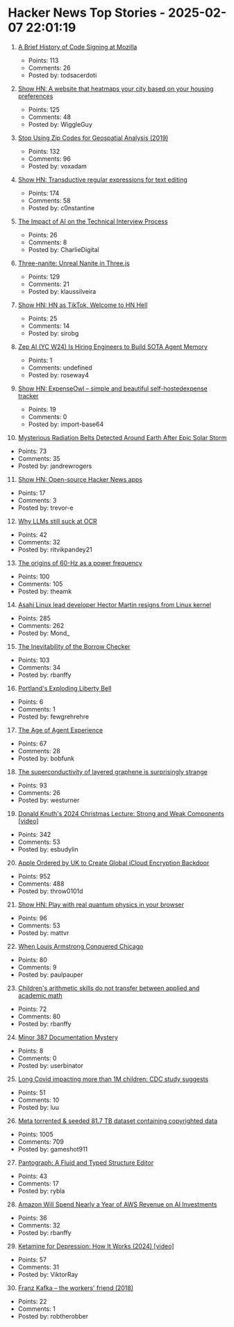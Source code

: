 # Hacker News Top Stories - 2025-02-07 22:01:19

1. [A Brief History of Code Signing at Mozilla](https://hearsum.ca/posts/history-of-code-signing-at-mozilla/)
   - Points: 113
   - Comments: 26
   - Posted by: todsacerdoti

2. [Show HN: A website that heatmaps your city based on your housing preferences](https://theretowhere.com/)
   - Points: 125
   - Comments: 48
   - Posted by: WiggleGuy

3. [Stop Using Zip Codes for Geospatial Analysis (2019)](https://carto.com/blog/zip-codes-spatial-analysis)
   - Points: 132
   - Comments: 96
   - Posted by: voxadam

4. [Show HN: Transductive regular expressions for text editing](https://github.com/c0stya/trre)
   - Points: 174
   - Comments: 58
   - Posted by: c0nstantine

5. [The Impact of AI on the Technical Interview Process](https://coderev.app/blog/the-impact-of-ai-on-the-technical-interview-process/)
   - Points: 26
   - Comments: 8
   - Posted by: CharlieDigital

6. [Three-nanite: Unreal Nanite in Three.js](https://github.com/AIFanatic/three-nanite)
   - Points: 129
   - Comments: 21
   - Posted by: klaussilveira

7. [Show HN: HN as TikTok, Welcome to HN Hell](https://hnhell.com)
   - Points: 25
   - Comments: 14
   - Posted by: sirobg

8. [Zep AI (YC W24) Is Hiring Engineers to Build SOTA Agent Memory](https://www.ycombinator.com/companies/zep-ai/jobs/e2QxKYu-staff-engineer)
   - Points: 1
   - Comments: undefined
   - Posted by: roseway4

9. [Show HN: ExpenseOwl – simple and beautiful self-hostedexpense tracker](https://github.com/Tanq16/ExpenseOwl)
   - Points: 19
   - Comments: 0
   - Posted by: import-base64

10. [Mysterious Radiation Belts Detected Around Earth After Epic Solar Storm](https://www.sciencealert.com/mysterious-radiation-belts-detected-around-earth-after-epic-solar-storm)
   - Points: 73
   - Comments: 35
   - Posted by: jandrewrogers

11. [Show HN: Open-source Hacker News apps](https://github.com/EmergeTools/hackernews)
   - Points: 17
   - Comments: 3
   - Posted by: trevor-e

12. [Why LLMs still suck at OCR](https://www.runpulse.com/blog/why-llms-suck-at-ocr)
   - Points: 42
   - Comments: 32
   - Posted by: ritvikpandey21

13. [The origins of 60-Hz as a power frequency](https://ieeexplore.ieee.org/document/628099)
   - Points: 100
   - Comments: 105
   - Posted by: theamk

14. [Asahi Linux lead developer Hector Martin resigns from Linux kernel](https://lkml.org/lkml/2025/2/7/9)
   - Points: 285
   - Comments: 262
   - Posted by: Mond_

15. [The Inevitability of the Borrow Checker](https://yorickpeterse.com/articles/the-inevitability-of-the-borrow-checker/)
   - Points: 103
   - Comments: 34
   - Posted by: rbanffy

16. [Portland's Exploding Liberty Bell](https://tomlovesthelibertybell.com/portlands-exploding-liberty-bell/)
   - Points: 6
   - Comments: 1
   - Posted by: fewgrehrehre

17. [The Age of Agent Experience](https://stytch.com/blog/the-age-of-agent-experience/)
   - Points: 67
   - Comments: 28
   - Posted by: bobfunk

18. [The superconductivity of layered graphene is surprisingly strange](https://www.newscientist.com/article/2466930-the-superconductivity-of-layered-graphene-is-surprisingly-strange/)
   - Points: 93
   - Comments: 26
   - Posted by: westurner

19. [Donald Knuth's 2024 Christmas Lecture: Strong and Weak Components [video]](https://www.youtube.com/watch?v=Hi8r_63LGyg)
   - Points: 342
   - Comments: 53
   - Posted by: esbudylin

20. [Apple Ordered by UK to Create Global iCloud Encryption Backdoor](https://www.macrumors.com/2025/02/07/uk-government-orders-access-icloud/)
   - Points: 952
   - Comments: 488
   - Posted by: throw0101d

21. [Show HN: Play with real quantum physics in your browser](https://quantum.orgsoft.org)
   - Points: 96
   - Comments: 53
   - Posted by: mattvr

22. [When Louis Armstrong Conquered Chicago](https://www.honest-broker.com/p/when-louis-armstrong-conquered-chicago)
   - Points: 80
   - Comments: 9
   - Posted by: paulpauper

23. [Children's arithmetic skills do not transfer between applied and academic math](https://www.nature.com/articles/s41586-024-08502-w)
   - Points: 72
   - Comments: 80
   - Posted by: rbanffy

24. [Minor 387 Documentation Mystery](https://www.os2museum.com/wp/minor-387-documentation-mystery/)
   - Points: 8
   - Comments: 0
   - Posted by: userbinator

25. [Long Covid impacting more than 1M children: CDC study suggests](https://abcnews.go.com/Health/long-covid-impacting-1-million-children-cdc-study/story?id=118393880)
   - Points: 51
   - Comments: 10
   - Posted by: luu

26. [Meta torrented & seeded 81.7 TB dataset containing copyrighted data](https://arstechnica.com/tech-policy/2025/02/meta-torrented-over-81-7tb-of-pirated-books-to-train-ai-authors-say/)
   - Points: 1005
   - Comments: 709
   - Posted by: gameshot911

27. [Pantograph: A Fluid and Typed Structure Editor](https://github.com/jeprinz/pantograph/blob/main/README.md)
   - Points: 43
   - Comments: 17
   - Posted by: rybla

28. [Amazon Will Spend Nearly a Year of AWS Revenue on AI Investments](https://www.nextplatform.com/2025/02/07/amazon-will-spend-nearly-a-year-of-aws-revenue-on-ai-investments/)
   - Points: 36
   - Comments: 32
   - Posted by: rbanffy

29. [Ketamine for Depression: How It Works (2024) [video]](https://www.yalemedicine.org/news/ketamine-for-depression)
   - Points: 57
   - Comments: 31
   - Posted by: ViktorRay

30. [Franz Kafka – the workers' friend (2018)](https://marywcraig.com/2018/01/14/franz-kafka-the-workers-friend/)
   - Points: 22
   - Comments: 1
   - Posted by: robtherobber

